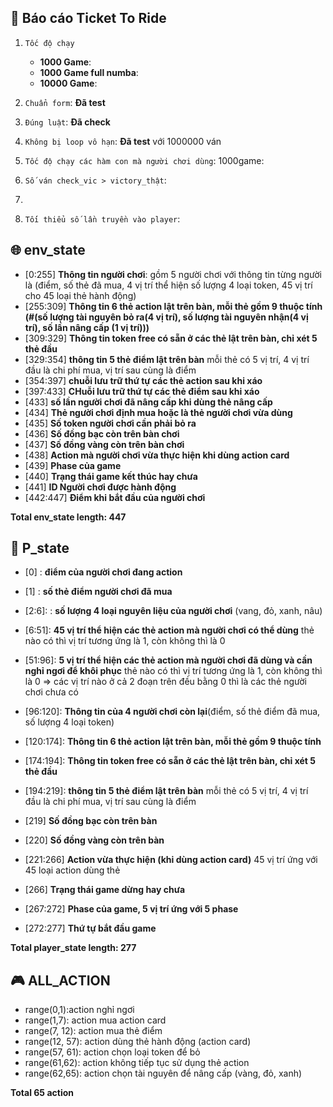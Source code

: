## :dart: Báo cáo Ticket To Ride 
1.   `Tốc độ chạy`
      - **1000 Game**: 
      - **1000 Game full numba**: 
      - **10000 Game**: 

2. `Chuẩn form`: **Đã test**
3. `Đúng luật`: **Đã check**
4. `Không bị loop vô hạn`: **Đã test** với 1000000 ván
5. `Tốc độ chạy các hàm con mà người chơi dùng`: 1000game: 
6. `Số ván check_vic > victory_thật`: 
7. 
9. `Tối thiểu số lần truyền vào player`: 

## :globe_with_meridians: env_state
*   [0:255] **Thông tin người chơi**: gồm 5 người chơi với thông tin từng người là (điểm, số thẻ đã mua, 4 vị trí thể hiện số lượng 4 loại token, 45 vị trí cho 45 loại thẻ hành động)
*   [255:309] **Thông tin 6 thẻ action lật trên bàn, mỗi thẻ gồm 9 thuộc tính (#(số lượng tài nguyên bỏ ra(4 vị trí), số lượng tài nguyên nhận(4 vị trí), số lần nâng cấp (1 vị trí)))**
*   [309:329] **Thông tin token free có sẵn ở các thẻ lật trên bàn, chỉ xét 5 thẻ đầu**
*   [329:354] **thông tin  5 thẻ điểm lật trên bàn** mỗi thẻ có 5 vị trí, 4 vị trí đầu là chi phí mua, vị trí sau cùng là điểm
*   [354:397] **chuỗi lưu trữ thứ tự các thẻ action sau khi xáo** 
*   [397:433] **CHuỗi lưu trữ thứ tự các thẻ điểm sau khi xáo** 
*   [433] **số lần người chơi đã nâng cấp khi dùng thẻ nâng cấp** 
*   [434] **Thẻ người chơi định mua hoặc là thẻ người chơi vừa dùng**
*   [435]   **Số token người chơi cần phải bỏ ra**
*   [436]  **Số đồng bạc còn trên bàn chơi**
*   [437]   **Số đồng vàng còn trên bàn chơi**
*   [438]   **Action mà người chơi vừa thực hiện khi dùng action card**
*   [439]   **Phase của game** 
*   [440]   **Trạng thái game kết thúc hay chưa**
*   [441]   **ID Người chơi được hành động**
*   [442:447]   **Điểm khi bắt đầu của người chơi**

**Total env_state length: 447**


## :bust_in_silhouette: P_state
*   [0]     : **điểm của người chơi đang action**
*   [1]     : **số thẻ điểm người chơi đã mua**
*   [2:6]:  : **số lượng 4 loại nguyên liệu của người chơi** (vang, đỏ, xanh, nâu)
*   [6:51]:   **45 vị trí thể hiện các thẻ action mà người chơi có thể dùng** thẻ nào có thì vị trí tương ứng là 1, còn không thì là 0
*   [51:96]:  **5 vị trí thể hiện các thẻ action mà người chơi đã dùng và cần nghỉ ngơi để khôi phục** thẻ nào có thì vị trí tương ứng là 1, còn không thì là 0
=> các vị trí nào ở cả 2 đoạn trên đều bằng 0 thì là các thẻ người chơi chưa có

*   [96:120]:   **Thông tin của 4 người chơi còn lại**(điểm, số thẻ điểm đã mua, số lượng 4 loại token)
*   [120:174]:  **Thông tin 6 thẻ action lật trên bàn, mỗi thẻ gồm 9 thuộc tính**
*   [174:194]:  **Thông tin token free có sẵn ở các thẻ lật trên bàn, chỉ xét 5 thẻ đầu**
*   [194:219]:  **thông tin  5 thẻ điểm lật trên bàn** mỗi thẻ có 5 vị trí, 4 vị trí đầu là chi phí mua, vị trí sau cùng là điểm
*   [219]       **Số đồng bạc còn trên bàn**
*   [220]       **Số đồng vàng còn trên bàn**
*   [221:266]       **Action vừa thực hiện (khi dùng action card)** 45 vị trí ứng với 45 loại action dùng thẻ
*   [266]       **Trạng thái game dừng hay chưa**
*   [267:272]   **Phase của game, 5 vị trí ứng với 5 phase**
*   [272:277]   **Thứ tự bắt đầu game**

**Total player_state length: 277**



## :video_game: ALL_ACTION
* range(0,1):action nghỉ ngơi
* range(1,7): action mua action card
* range(7, 12): action mua thẻ điểm
* range(12, 57): action dùng thẻ hành động (action card)
* range(57, 61): action chọn loại token để bỏ
* range(61,62): action không tiếp tục sử dụng thẻ action
* range(62,65): action chọn tài nguyên để nâng cấp (vàng, đỏ, xanh)

**Total 65 action**